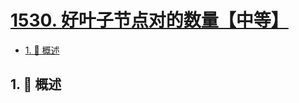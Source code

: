 # [1530. 好叶子节点对的数量【中等】](https://github.com/Tdahuyou/TNotes.leetcode/tree/main/notes/1530.%20%E5%A5%BD%E5%8F%B6%E5%AD%90%E8%8A%82%E7%82%B9%E5%AF%B9%E7%9A%84%E6%95%B0%E9%87%8F%E3%80%90%E4%B8%AD%E7%AD%89%E3%80%91)

<!-- region:toc -->

- [1. 📝 概述](#1--概述)

<!-- endregion:toc -->

## 1. 📝 概述
